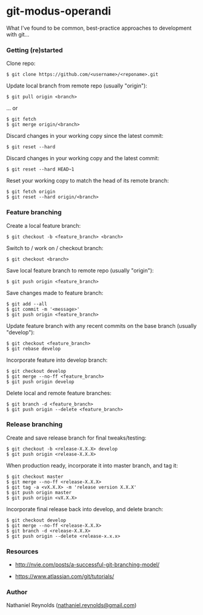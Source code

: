 # git-modus-operandi
What I've found to be common, best-practice approaches to development with git...


### Getting (re)started

Clone repo:

    $ git clone https://github.com/<username>/<reponame>.git

Update local branch from remote repo (usually "origin"):

    $ git pull origin <branch>

... or

    $ git fetch
    $ git merge origin/<branch>

Discard changes in your working copy since the latest commit:

    $ git reset --hard
    
Discard changes in your working copy and the latest commit:
    
    $ git reset --hard HEAD~1

Reset your working copy to match the head of its remote branch:
    
    $ git fetch origin
    $ git reset --hard origin/<branch>


### Feature branching

Create a local feature branch:

    $ git checkout -b <feature_branch> <branch>

Switch to / work on / checkout branch:

    $ git checkout <branch>

Save local feature branch to remote repo (usually "origin"):

    $ git push origin <feature_branch>

Save changes made to feature branch:

    $ git add --all
    $ git commit -m '<message>'
    $ git push origin <feature_branch>

Update feature branch with any recent commits on the base branch (usually "develop"):

    $ git checkout <feature_branch>
    $ git rebase develop

Incorporate feature into develop branch:

    $ git checkout develop
    $ git merge --no-ff <feature_branch>
    $ git push origin develop

Delete local and remote feature branches:

    $ git branch -d <feature_branch>
    $ git push origin --delete <feature_branch>


### Release branching

Create and save release branch for final tweaks/testing:

    $ git checkout -b <release-X.X.X> develop
    $ git push origin <release-X.X.X>
    
When production ready, incorporate it into master branch, and tag it:

    $ git checkout master
    $ git merge --no-ff <release-X.X.X>
    $ git tag -a <vX.X.X> -m 'release version X.X.X'
    $ git push origin master
    $ git push origin <vX.X.X>
    
Incorporate final release back into develop, and delete branch:

    $ git checkout develop
    $ git merge --no-ff <release-X.X.X>
    $ git branch -d <release-X.X.X>
    $ git push origin --delete <release-x.x.x>
    

### Resources

- http://nvie.com/posts/a-successful-git-branching-model/

- https://www.atlassian.com/git/tutorials/

### Author

Nathaniel Reynolds (nathaniel.reynolds@gmail.com)

